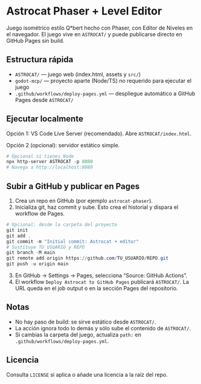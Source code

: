 # Astrocat Phaser + Level Editor

Juego isométrico estilo Q*bert hecho con Phaser, con Editor de Niveles en el navegador. El juego vive en `ASTROCAT/` y puede publicarse directo en GitHub Pages sin build.

## Estructura rápida
- `ASTROCAT/` — juego web (index.html, assets y `src/`)
- `godot-mcp/` — proyecto aparte (Node/TS) no requerido para ejecutar el juego
- `.github/workflows/deploy-pages.yml` — despliegue automático a GitHub Pages desde `ASTROCAT/`

## Ejecutar localmente
Opción 1: VS Code Live Server (recomendado). Abre `ASTROCAT/index.html`.

Opción 2 (opcional): servidor estático simple.

```powershell
# Opcional si tienes Node
npx http-server ASTROCAT -p 8080
# Navega a http://localhost:8080
```

## Subir a GitHub y publicar en Pages
1) Crea un repo en GitHub (por ejemplo `astrocat-phaser`).
2) Inicializa git, haz commit y sube. Esto crea el historial y dispara el workflow de Pages.

```powershell
# Opcional: desde la carpeta del proyecto
git init
git add .
git commit -m "Initial commit: Astrocat + editor"
# Sustituye TU_USUARIO y REPO
git branch -M main
git remote add origin https://github.com/TU_USUARIO/REPO.git
git push -u origin main
```

3) En GitHub → Settings → Pages, selecciona “Source: GitHub Actions”.
4) El workflow `Deploy Astrocat to GitHub Pages` publicará `ASTROCAT/`. La URL queda en el job output o en la sección Pages del repositorio.

## Notas
- No hay paso de build: se sirve estático desde `ASTROCAT/`.
- La acción ignora todo lo demás y sólo sube el contenido de `ASTROCAT/`.
- Si cambias la carpeta del juego, actualiza `path:` en `.github/workflows/deploy-pages.yml`.

## Licencia
Consulta `LICENSE` si aplica o añade una licencia a la raíz del repo.